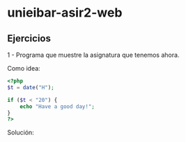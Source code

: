 # unieibar-asir2-web

## Ejercicios

1 - Programa que muestre la asignatura que tenemos ahora. 

Como idea:
```php
<?php
$t = date("H");

if ($t < "20") {
    echo "Have a good day!";
}
?>
``` 

Solución:

